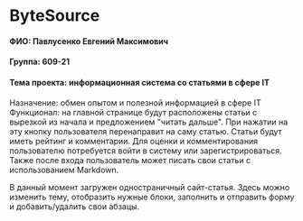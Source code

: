 # ByteSource

#### ФИО: Павлусенко Евгений Максимович
#### Группа: 609-21
#### Тема проекта: информационная система со статьями в сфере IT

Назначение: обмен опытом и полезной информацией в сфере IT
Функционал: на главной странице будут расположены статьи с вырезкой из начала и предложением "читать дальше". При нажатии на эту кнопку пользователя перенаправит на саму статью. Статьи будут иметь рейтинг и комментарии. Для оценки и комментирования пользователю потребуется войти в систему или зарегистрироваться. Также после входа пользователь может писать свои статьи с использованием Markdown.

В данный момент загружен одностраничный сайт-статья. Здесь можно изменить тему, отобразить нужные блоки, заполнить и отправить форму и добавить/удалить свои абзацы.

